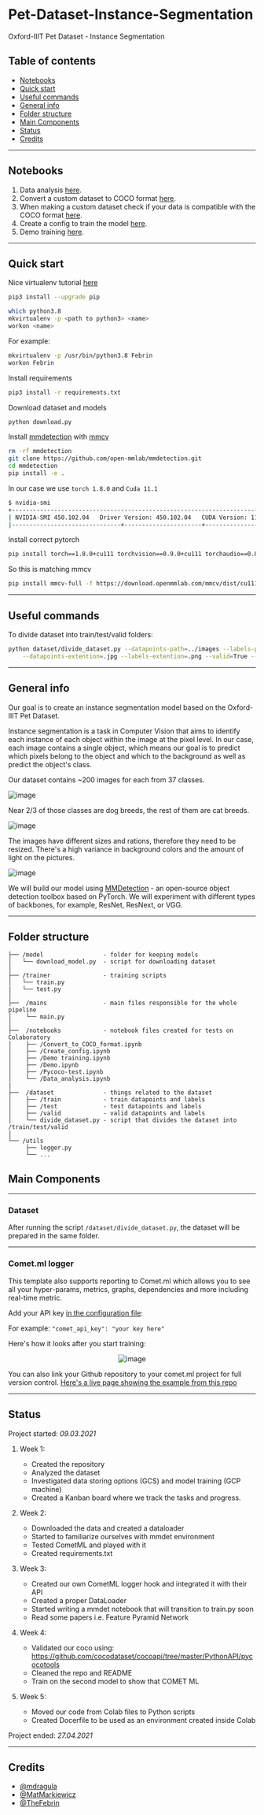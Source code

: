 # Pet-Dataset-Instance-Segmentation
Oxford-IIIT Pet Dataset - Instance Segmentation

## Table of contents
* [Notebooks](#notebooks)
* [Quick start](#quick-start)
* [Useful commands](#useful-commands)
* [General info](#general-info)
* [Folder structure](#folder-structure)
* [Main Components](#main-components)
* [Status](#status)
* [Credits](#credits)


--------------
## Notebooks

1. Data analysis [here](https://github.com/TheFebrin/Deep-Learning-Project-Instance-Segmentation/blob/master/notebooks/Data_analysis.ipynb).
2. Convert a custom dataset to COCO format [here](https://github.com/TheFebrin/Deep-Learning-Project-Instance-Segmentation/blob/master/notebooks/Convert_to_COCO_format.ipynb).
3. When making a custom dataset check if your data is compatible with the COCO format [here](https://github.com/TheFebrin/Deep-Learning-Project-Instance-Segmentation/blob/master/notebooks/Pycoco-test.ipynb).
4. Create a config to train the model [here](https://github.com/TheFebrin/Deep-Learning-Project-Instance-Segmentation/blob/master/notebooks/Create_config.ipynb).
5. Demo training [here](https://github.com/TheFebrin/Deep-Learning-Project-Instance-Segmentation/blob/master/notebooks/Demo%20training.ipynb).


--------------
## Quick start

Nice virtualenv tutorial [here](https://computingforgeeks.com/fix-mkvirtualenv-command-not-found-ubuntu/)
```bash
pip3 install --upgrade pip
```

```bash
which python3.8
mkvirtualenv -p <path to python3> <name>
workon <name>
```

For example:

```bash
mkvirtualenv -p /usr/bin/python3.8 Febrin
workon Febrin
```

Install requirements

```bash
pip3 install -r requirements.txt
```

Download dataset and models
```bash
python download.py
```

Install [mmdetection](https://github.com/open-mmlab/mmdetection)
with [mmcv](https://github.com/open-mmlab/mmdetection/blob/master/docs/get_started.md)
```bash
rm -rf mmdetection
git clone https://github.com/open-mmlab/mmdetection.git
cd mmdetection
pip install -e .
```

In our case we use `torch 1.8.0` and `Cuda 11.1`
```bash
$ nvidia-smi
+-----------------------------------------------------------------------------+
| NVIDIA-SMI 450.102.04   Driver Version: 450.102.04   CUDA Version: 11.0     |
|-------------------------------+----------------------+----------------------+
```
Install correct pytorch
```bash
pip install torch==1.8.0+cu111 torchvision==0.9.0+cu111 torchaudio==0.8.0 -f https://download.pytorch.org/whl/torch_stable.html
```

So this is matching mmcv
```bash
pip install mmcv-full -f https://download.openmmlab.com/mmcv/dist/cu111/torch1.8.0/index.html
```

--------------
## Useful commands

To divide dataset into train/test/valid folders:
```bash
python dataset/divide_dataset.py --datapoints-path=../images --labels-path=../annotations/trimaps \
    --datapoints-extention=.jpg --labels-extention=.png --valid=True --train-ratio=0.7
```


--------------
## General info

Our goal is to create an instance segmentation model based on the Oxford-IIIT Pet Dataset.

Instance segmentation is a task in Computer Vision that aims to identify each instance of each object within the image at the pixel level. In our case, each image contains a single object, which means our goal is to predict which pixels belong to the object and which to the background as well as predict the object's class.

Our dataset contains ~200 images for each from 37 classes.

![image](/figures/class-distribution.png)

Near 2/3 of those classes are dog breeds, the rest of them are cat breeds.

![image](/figures/species-distribution.png)

The images have different sizes and rations, therefore they need to be resized. There's a high variance in background colors and the amount of light on the pictures.

![image](/figures/class-samples.png)

We will build our model using [MMDetection](https://github.com/open-mmlab/mmdetection) - an open-source object detection toolbox based on PyTorch. We will experiment with different types of backbones, for example, ResNet, ResNext, or VGG.


--------------
## Folder structure

```
├── /model                 - folder for keeping models
│   └── download_model.py  - script for downloading dataset
│
├── /trainer               - training scripts
│   └── train.py
|   └── test.py
│   
├──  /mains                - main files responsible for the whole pipeline
│    └── main.py 
│ 
├──  /notebooks            - notebook files created for tests on Colaboratory
│    ├── /Convert_to_COCO_format.ipynb
│    ├── /Create_config.ipynb
│    ├── /Demo training.ipynb
│    ├── /Demo.ipynb
│    ├── /Pycoco-test.ipynb
│    └── /Data_analysis.ipynb
| 
├──  /dataset              - things related to the dataset
│    ├── /train            - train datapoints and labels
│    ├── /test             - test datapoints and labels
│    ├── /valid            - valid datapoints and labels
│    └── divide_dataset.py - script that divides the dataset into /train/test/valid
│
└── /utils 
     ├── logger.py
     └── ...
```

## Main Components

--------------
### Dataset

After running the script `/dataset/divide_dataset.py`,
the dataset will be prepared in the same folder.


--------------
### Comet.ml logger

This template also supports reporting to Comet.ml which allows you to see all your hyper-params, metrics, graphs, dependencies and more including real-time metric.

Add your API key [in the configuration file](configs/example.json#L9):


For example:  `"comet_api_key": "your key here"`

Here's how it looks after you start training:
<div align="center">

![image](/figures/comet2.png)

</div>

You can also link your Github repository to your comet.ml project for full version control.
[Here's a live page showing the example from this repo](https://www.comet.ml/gidim/tensorflow-project-template/caba580d8d1547ccaed982693a645507/chart)

--------------
## Status
Project started: _09.03.2021_

1. Week 1:
    * Created the repository
    * Analyzed the dataset
    * Investigated data storing options (GCS) and model training (GCP machine)
    * Created a Kanban board where we track the tasks and progress.

2. Week 2:
    * Downloaded the data and created a dataloader
    * Started to familiarize ourselves with mmdet environment
    * Tested CometML and played with it
    * Created requirements.txt

3. Week 3:
    * Created our own CometML logger hook and integrated it with their API
    * Created a proper DataLoader
    * Started writing a mmdet notebook that will transition to train.py soon
    * Read some papers i.e. Feature Pyramid Network

4. Week 4:
    * Validated our coco using: https://github.com/cocodataset/cocoapi/tree/master/PythonAPI/pycocotools
    * Cleaned the repo and README
    *  Train on the second model to show that COMET ML

5. Week 5:
    * Moved our code from Colab files to Python scripts
    * Created Docerfile to be used as an environment created inside Colab

Project ended: _27.04.2021_



--------------
## Credits

* [@mdragula](https://github.com/mdragula)
* [@MatMarkiewicz](https://github.com/MatMarkiewicz)
* [@TheFebrin](https://github.com/TheFebrin)
